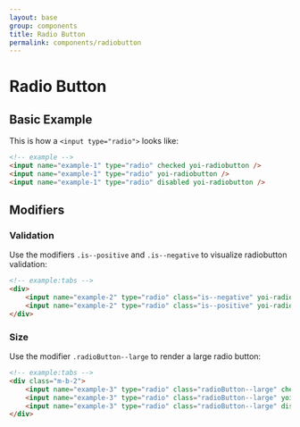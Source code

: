 ```yaml
---
layout: base
group: components
title: Radio Button
permalink: components/radiobutton
---
```


# Radio Button

## Basic Example

This is how a `<input type="radio">` looks like:

```html
<!-- example -->
<input name="example-1" type="radio" checked yoi-radiobutton />
<input name="example-1" type="radio" yoi-radiobutton />
<input name="example-1" type="radio" disabled yoi-radiobutton />
```

## Modifiers

### Validation

Use the modifiers `.is--positive` and `.is--negative` to visualize radiobutton validation:

```html
<!-- example:tabs -->
<div>
    <input name="example-2" type="radio" class="is--negative" yoi-radiobutton />
    <input name="example-2" type="radio" class="is--positive" yoi-radiobutton />
</div>
```

### Size

Use the modifier `.radioButton--large` to render a large radio button:

```html
<!-- example:tabs -->
<div class="m-b-2">
    <input name="example-3" type="radio" class="radioButton--large" checked yoi-radiobutton />
    <input name="example-3" type="radio" class="radioButton--large" yoi-radiobutton />
    <input name="example-3" type="radio" class="radioButton--large" disabled yoi-radiobutton />
</div>
```